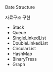 Date Structure

자료구조 구현

- Stack
- Queue
- SingleLinkedList
- DoubleLinkedList
- CircularList
- HashMap
- BinaryTress
- Graph
